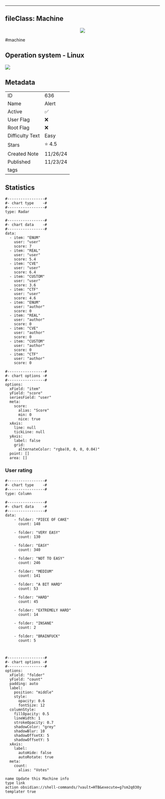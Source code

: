 
---
fileClass: Machine
---

<p align="center"> <img src= "https://www.hackthebox.com//storage/avatars/6f4647030d6aadc676b8d8a459de344f.png"> </p>

#machine

## Operation system - Linux
<img style = "max-width:70px" src = "app://local//home/kali/HTNotes/HTB/.res/Linux.png">

## Metadata

|                       |   |
| ----------------      | - |
| ID                    |636 |
| Name                  |Alert |
| Active                |✅  |
| User Flag             |❌ |
| Root Flag             |❌|
| Difficulty Text       |Easy  |
| Stars                 |⭐️ 4.5 |
| Created Note          |11/26/24 |
| Published             |11/23/24 |
| tags                  | |

<p style = "display:none">
id:: 636
active:: True
name:: Alert
os::Linux
user_flag:: False
root_flag:: False
difficulty_text:: Easy
stars:: 4.5
created:: 11/26/2024
published:: 11/23/24
avatar:: /storage/avatars/6f4647030d6aadc676b8d8a459de344f.png
tags:: 
</p>

## Statistics


```chartsview
#-----------------#
#- chart type    -#
#-----------------#
type: Radar

#-----------------#
#- chart data    -#
#-----------------#
data:
  - item: "ENUM"
    user: "user"
    score: 7
  - item: "REAL"
    user: "user"
    score: 5.4
  - item: "CVE"
    user: "user"
    score: 6.4
  - item: "CUSTOM"
    user: "user"
    score: 3.6
  - item: "CTF"
    user: "user"
    score: 4.6
  - item: "ENUM"
    user: "author"
    score: 0
  - item: "REAL"
    user: "author"
    score: 0
  - item: "CVE"
    user: "author"
    score: 0
  - item: "CUSTOM"
    user: "author"
    score: 0
  - item: "CTF"
    user: "author"
    score: 0

#-----------------#
#- chart options -#
#-----------------#
options:
  xField: "item"
  yField: "score"
  seriesField: "user"
  meta:
    score:
      alias: "Score"
      min: 0
      nice: true
  xAxis:
    line: null
    tickLine: null
  yAxis:
    label: false
    grid:
      alternateColor: "rgba(0, 0, 0, 0.04)"
  point: []
  area: []
```



### User rating


```chartsview
#-----------------#
#- chart type    -#
#-----------------#
type: Column

#-----------------#
#- chart data    -#
#-----------------#
data:
    - folder: "PIECE OF CAKE"
      count: 148
     
    - folder: "VERY EASY"
      count: 130

    - folder: "EASY"
      count: 340
      
    - folder: "NOT TO EASY"
      count: 246
      
    - folder: "MEDIUM"
      count: 141
     
    - folder: "A BIT HARD"
      count: 53
      
    - folder: "HARD"
      count: 45
      
    - folder: "EXTREMELY HARD"
      count: 14
      
    - folder: "INSANE"
      count: 2
      
    - folder: "BRAINFUCK"
      count: 5

    

#-----------------#
#- chart options -#
#-----------------#
options:
  xField: "folder"
  yField: "count"
  padding: auto
  label:
    position: "middle"
    style:
      opacity: 0.6
      fontSize: 12
  columnStyle:
    fillOpacity: 0.5
    lineWidth: 1
    strokeOpacity: 0.7
    shadowColor: "grey"
    shadowBlur: 10
    shadowOffsetX: 5
    shadowOffsetY: 5
  xAxis:
    label:
      autoHide: false
      autoRotate: true
  meta:
    count:
      alias: "Votes"
```



```button
name Update this Machine info
type link
action obsidian://shell-commands/?vault=HTB&execute=g7sm2q030y
templater true
```

